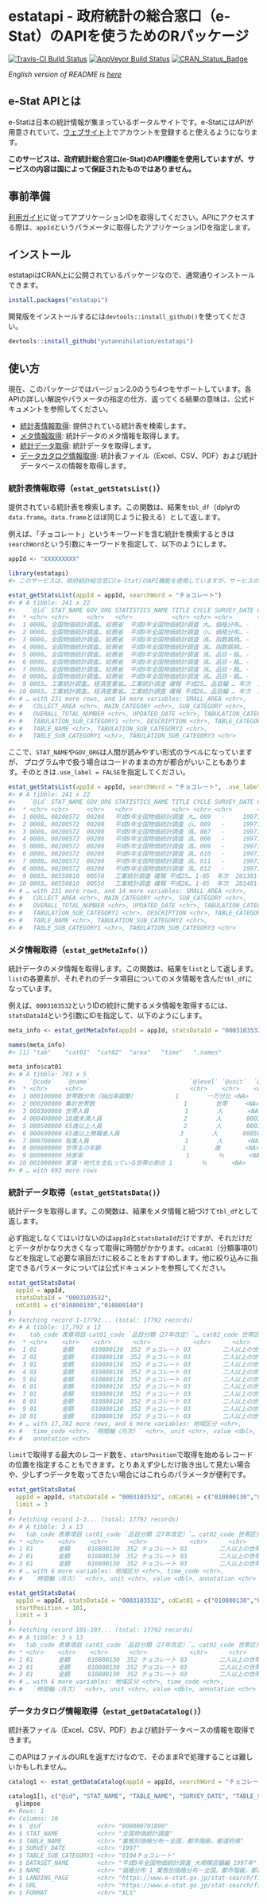 
<!-- README.md is generated from README.Rmd. Please edit that file -->

# estatapi - 政府統計の総合窓口（e-Stat）のAPIを使うためのRパッケージ

[![Travis-CI Build
Status](https://travis-ci.org/yutannihilation/estatapi.svg?branch=master)](https://travis-ci.org/yutannihilation/estatapi)
[![AppVeyor Build
Status](https://ci.appveyor.com/api/projects/status/github/yutannihilation/estatapi?branch=master&svg=true)](https://ci.appveyor.com/project/yutannihilation/estatapi)
[![CRAN\_Status\_Badge](http://www.r-pkg.org/badges/version/estatapi)](http://cran.r-project.org/package=estatapi)

*English version of README is
[here](https://github.com/yutannihilation/estatapi/blob/master/README.en.md)*

## e-Stat APIとは

e-Statは日本の統計情報が集まっているポータルサイトです。e-StatにはAPIが用意されていて、[ウェブサイト](http://www.e-stat.go.jp/api/)上でアカウントを登録すると使えるようになります。

**このサービスは、政府統計総合窓口(e-Stat)のAPI機能を使用していますが、サービスの内容は国によって保証されたものではありません。**

## 事前準備

[利用ガイド](http://www.e-stat.go.jp/api/api-guide/)に従ってアプリケーションIDを取得してください。APIにアクセスする際は、`appId`というパラメータに取得したアプリケーションIDを指定します。

## インストール

estatapiはCRAN上に公開されているパッケージなので、通常通りインストールできます。

``` r
install.packages("estatapi")
```

開発版をインストールするには`devtools::install_github()`を使ってください。

``` r
devtools::install_github("yutannihilation/estatapi")
```

## 使い方

現在、このパッケージではバージョン2.0のうち4つをサポートしています。各APIの詳しい解説やパラメータの指定の仕方、返ってくる結果の意味は、公式ドキュメントを参照してください。

  - [統計表情報取得](http://www.e-stat.go.jp/api/e-stat-manual/#api_2_1):
    提供されている統計表を検索します。
  - [メタ情報取得](http://www.e-stat.go.jp/api/e-stat-manual/#api_2_2):
    統計データのメタ情報を取得します。
  - [統計データ取得](http://www.e-stat.go.jp/api/e-stat-manual/#api_2_3):
    統計データを取得します。
  - [データカタログ情報取得](http://www.e-stat.go.jp/api/e-stat-manual/#api_2_6):
    統計表ファイル（Excel、CSV、PDF）および統計データベースの情報を取得します。

### 統計表情報取得（`estat_getStatsList()`）

提供されている統計表を検索します。この関数は、結果を`tbl_df`（dplyrの`data.frame`。`data.frame`とほぼ同じように扱える）として返します。

例えば、「チョコレート」というキーワードを含む統計を検索するときは`searchWord`という引数にキーワードを指定して、以下のようにします。

``` r
appId <- "XXXXXXXXX"
```

``` r
library(estatapi)
#> このサービスは、政府統計総合窓口(e-Stat)のAPI機能を使用していますが、サービスの内容は国によって保証されたものではありません。

estat_getStatsList(appId = appId, searchWord = "チョコレート")
#> # A tibble: 241 x 22
#>    `@id` STAT_NAME GOV_ORG STATISTICS_NAME TITLE CYCLE SURVEY_DATE OPEN_DATE
#>  * <chr> <chr>     <chr>   <chr>           <chr> <chr> <chr>       <chr>    
#>  1 0000… 全国物価統計調査… 総務省  平成9年全国物価統計調査 大… 価格分布… -     199711      2007-09-…
#>  2 0000… 全国物価統計調査… 総務省  平成9年全国物価統計調査 小… 価格分布… -     199711      2007-09-…
#>  3 0000… 全国物価統計調査… 総務省  平成9年全国物価統計調査 消… 指数銘柄… -     199711      2007-09-…
#>  4 0000… 全国物価統計調査… 総務省  平成9年全国物価統計調査 消… 指数銘柄… -     199711      2007-09-…
#>  5 0000… 全国物価統計調査… 総務省  平成9年全国物価統計調査 消… 品目・銘… -     199711      2007-09-…
#>  6 0000… 全国物価統計調査… 総務省  平成9年全国物価統計調査 消… 品目・銘… -     199711      2007-09-…
#>  7 0000… 全国物価統計調査… 総務省  平成9年全国物価統計調査 消… 品目・銘… -     199711      2007-09-…
#>  8 0000… 全国物価統計調査… 総務省  平成9年全国物価統計調査 消… 品目・銘… -     199711      2007-09-…
#>  9 0003… 工業統計調査… 経済産業省… 工業統計調査 確報 平成25… 品目編 … 年次  201301-201… 2015-05-…
#> 10 0003… 工業統計調査… 経済産業省… 工業統計調査 確報 平成26… 品目編 … 年次  201401-201… 2016-04-…
#> # … with 231 more rows, and 14 more variables: SMALL_AREA <chr>,
#> #   COLLECT_AREA <chr>, MAIN_CATEGORY <chr>, SUB_CATEGORY <chr>,
#> #   OVERALL_TOTAL_NUMBER <chr>, UPDATED_DATE <chr>, TABULATION_CATEGORY <chr>,
#> #   TABULATION_SUB_CATEGORY1 <chr>, DESCRIPTION <chr>, TABLE_CATEGORY <chr>,
#> #   TABLE_NAME <chr>, TABULATION_SUB_CATEGORY2 <chr>,
#> #   TABLE_SUB_CATEGORY1 <chr>, TABULATION_SUB_CATEGORY3 <chr>
```

ここで、`STAT_NAME`や`GOV_ORG`は人間が読みやすい形式のラベルになっていますが、
プログラム中で扱う場合はコードのままの方が都合がいいこともあります。そのときは`.use_label
= FALSE`を指定してください。

``` r
estat_getStatsList(appId = appId, searchWord = "チョコレート", .use_label = FALSE)
#> # A tibble: 241 x 22
#>    `@id` STAT_NAME GOV_ORG STATISTICS_NAME TITLE CYCLE SURVEY_DATE OPEN_DATE
#>  * <chr> <chr>     <chr>   <chr>           <chr> <chr> <chr>       <chr>    
#>  1 0000… 00200572  00200   平成9年全国物価統計調査 大… 009   -     199711      2007-09-…
#>  2 0000… 00200572  00200   平成9年全国物価統計調査 小… 009   -     199711      2007-09-…
#>  3 0000… 00200572  00200   平成9年全国物価統計調査 消… 007   -     199711      2007-09-…
#>  4 0000… 00200572  00200   平成9年全国物価統計調査 消… 008   -     199711      2007-09-…
#>  5 0000… 00200572  00200   平成9年全国物価統計調査 消… 009   -     199711      2007-09-…
#>  6 0000… 00200572  00200   平成9年全国物価統計調査 消… 010   -     199711      2007-09-…
#>  7 0000… 00200572  00200   平成9年全国物価統計調査 消… 011   -     199711      2007-09-…
#>  8 0000… 00200572  00200   平成9年全国物価統計調査 消… 012   -     199711      2007-09-…
#>  9 0003… 00550010  00550   工業統計調査 確報 平成25… 1-05  年次  201301-201… 2015-05-…
#> 10 0003… 00550010  00550   工業統計調査 確報 平成26… 1-05  年次  201401-201… 2016-04-…
#> # … with 231 more rows, and 14 more variables: SMALL_AREA <chr>,
#> #   COLLECT_AREA <chr>, MAIN_CATEGORY <chr>, SUB_CATEGORY <chr>,
#> #   OVERALL_TOTAL_NUMBER <chr>, UPDATED_DATE <chr>, TABULATION_CATEGORY <chr>,
#> #   TABULATION_SUB_CATEGORY1 <chr>, DESCRIPTION <chr>, TABLE_CATEGORY <chr>,
#> #   TABLE_NAME <chr>, TABULATION_SUB_CATEGORY2 <chr>,
#> #   TABLE_SUB_CATEGORY1 <chr>, TABULATION_SUB_CATEGORY3 <chr>
```

### メタ情報取得（`estat_getMetaInfo()`）

統計データのメタ情報を取得します。この関数は、結果を`list`として返します。`list`の各要素が、それぞれのデータ項目についてのメタ情報を含んだ`tbl_df`になっています。

例えば、`0003103532`というIDの統計に関するメタ情報を取得するには、`statsDataId`という引数にIDを指定して、以下のようにします。

``` r
meta_info <- estat_getMetaInfo(appId = appId, statsDataId = "0003103532")

names(meta_info)
#> [1] "tab"    "cat01"  "cat02"  "area"   "time"   ".names"

meta_info$cat01
#> # A tibble: 703 x 5
#>    `@code`   `@name`                            `@level` `@unit`  `@parentCode`
#>  * <chr>     <chr>                              <chr>    <chr>    <chr>        
#>  1 000100000 世帯数分布（抽出率調整）           1        一万分比 <NA>         
#>  2 000200000 集計世帯数                         1        世帯     <NA>         
#>  3 000300000 世帯人員                           1        人       <NA>         
#>  4 000400000 18歳未満人員                       2        人       000300000    
#>  5 000500000 65歳以上人員                       2        人       000300000    
#>  6 000600000 65歳以上無職者人員                 3        人       000500000    
#>  7 000700000 有業人員                           1        人       <NA>         
#>  8 000800000 世帯主の年齢                       1        歳       <NA>         
#>  9 000900000 持家率                             1        ％       <NA>         
#> 10 001000000 家賃・地代を支払っている世帯の割合 1        ％       <NA>         
#> # … with 693 more rows
```

### 統計データ取得（`estat_getStatsData()`）

統計データを取得します。この関数は、結果をメタ情報と紐づけて`tbl_df`として返します。

必ず指定しなくてはいけないのは`appId`と`statsDataId`だけですが、それだけだとデータがかなり大きくなって取得に時間がかかります。`cdCat01`（分類事項01）などを指定して必要な項目だけに絞ることをおすすめします。他に絞り込みに指定できるパラメータについては公式ドキュメントを参照してください。

``` r
estat_getStatsData(
  appId = appId,
  statsDataId = "0003103532",
  cdCat01 = c("010800130","010800140")
)
#> Fetching record 1-17792... (total: 17792 records)
#> # A tibble: 17,792 x 13
#>    tab_code 表章項目 cat01_code `品目分類（27年改定）`… cat02_code 世帯区分 area_code
#>  * <chr>    <chr>    <chr>      <chr>            <chr>      <chr>    <chr>    
#>  1 01       金額     010800130  352 チョコレート 03         二人以上の世帯… 00000    
#>  2 01       金額     010800130  352 チョコレート 03         二人以上の世帯… 00000    
#>  3 01       金額     010800130  352 チョコレート 03         二人以上の世帯… 00000    
#>  4 01       金額     010800130  352 チョコレート 03         二人以上の世帯… 00000    
#>  5 01       金額     010800130  352 チョコレート 03         二人以上の世帯… 00000    
#>  6 01       金額     010800130  352 チョコレート 03         二人以上の世帯… 00000    
#>  7 01       金額     010800130  352 チョコレート 03         二人以上の世帯… 00000    
#>  8 01       金額     010800130  352 チョコレート 03         二人以上の世帯… 00000    
#>  9 01       金額     010800130  352 チョコレート 03         二人以上の世帯… 00000    
#> 10 01       金額     010800130  352 チョコレート 03         二人以上の世帯… 00000    
#> # … with 17,782 more rows, and 6 more variables: 地域区分 <chr>,
#> #   time_code <chr>, `時間軸（月次）` <chr>, unit <chr>, value <dbl>,
#> #   annotation <chr>
```

`limit`で取得する最大のレコード数を、`startPosition`で取得を始めるレコードの位置を指定することもできます。とりあえず少しだけ抜き出して見たい場合や、少しずつデータを取ってきたい場合にはこれらのパラメータが便利です。

``` r
estat_getStatsData(
  appId = appId, statsDataId = "0003103532", cdCat01 = c("010800130","010800140"),
  limit = 3
)
#> Fetching record 1-3... (total: 17792 records)
#> # A tibble: 3 x 13
#>   tab_code 表章項目 cat01_code `品目分類（27年改定）`… cat02_code 世帯区分 area_code
#> * <chr>    <chr>    <chr>      <chr>            <chr>      <chr>    <chr>    
#> 1 01       金額     010800130  352 チョコレート 03         二人以上の世帯… 00000    
#> 2 01       金額     010800130  352 チョコレート 03         二人以上の世帯… 00000    
#> 3 01       金額     010800130  352 チョコレート 03         二人以上の世帯… 00000    
#> # … with 6 more variables: 地域区分 <chr>, time_code <chr>,
#> #   `時間軸（月次）` <chr>, unit <chr>, value <dbl>, annotation <chr>

estat_getStatsData(
  appId = appId, statsDataId = "0003103532", cdCat01 = c("010800130","010800140"),
  startPosition = 101,
  limit = 3
)
#> Fetching record 101-103... (total: 17792 records)
#> # A tibble: 3 x 13
#>   tab_code 表章項目 cat01_code `品目分類（27年改定）`… cat02_code 世帯区分 area_code
#> * <chr>    <chr>    <chr>      <chr>            <chr>      <chr>    <chr>    
#> 1 01       金額     010800130  352 チョコレート 03         二人以上の世帯… 00000    
#> 2 01       金額     010800130  352 チョコレート 03         二人以上の世帯… 00000    
#> 3 01       金額     010800130  352 チョコレート 03         二人以上の世帯… 00000    
#> # … with 6 more variables: 地域区分 <chr>, time_code <chr>,
#> #   `時間軸（月次）` <chr>, unit <chr>, value <dbl>, annotation <chr>
```

### データカタログ情報取得（`estat_getDataCatalog()`）

統計表ファイル（Excel、CSV、PDF）および統計データベースの情報を取得できます。

このAPIはファイルのURLを返すだけなので、そのままRで処理することは難しいかもしれません。

``` r
catalog1 <- estat_getDataCatalog(appId = appId, searchWord = "チョコレート", dataType = c("PDF", "XLS"))

catalog1[1, c("@id", "STAT_NAME", "TABLE_NAME", "SURVEY_DATE", "TABLE_SUB_CATEGORY1", "DATASET_NAME", "NAME", "LANDING_PAGE", "URL", "FORMAT")] %>%
  glimpse
#> Rows: 1
#> Columns: 10
#> $ `@id`               <chr> "000000701890"
#> $ STAT_NAME           <chr> "全国物価統計調査"
#> $ TABLE_NAME          <chr> "業態別価格分布－全国，都市階級，都道府県"
#> $ SURVEY_DATE         <chr> "1997"
#> $ TABLE_SUB_CATEGORY1 <chr> "0104チョコレート"
#> $ DATASET_NAME        <chr> "平成9年全国物価統計調査_大規模店舗編_1997年"
#> $ NAME                <chr> "価格分布_1_業態別価格分布－全国，都市階級，都道府県_0104チョコレート"
#> $ LANDING_PAGE        <chr> "https://www.e-stat.go.jp/stat-search/files?layo…
#> $ URL                 <chr> "https://www.e-stat.go.jp/stat-search/file-downl…
#> $ FORMAT              <chr> "XLS"
```
